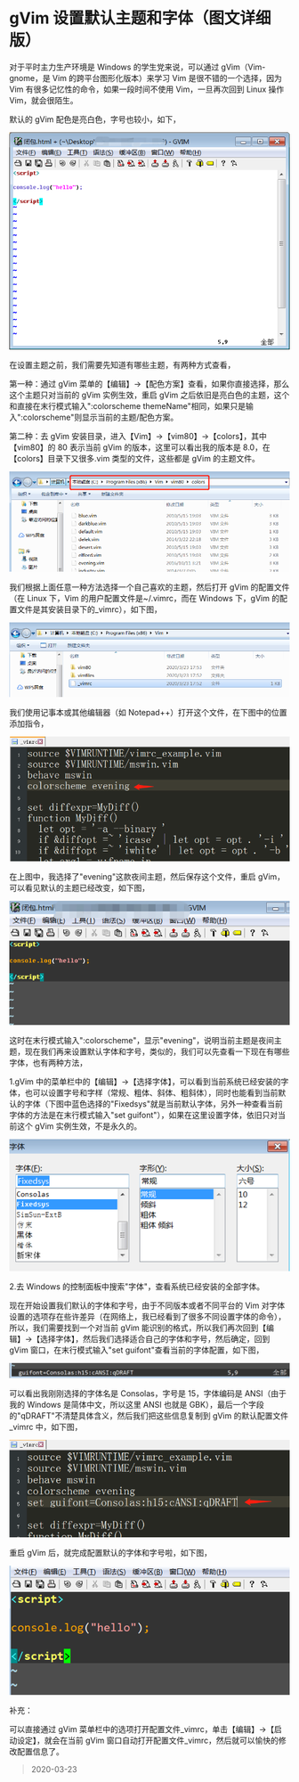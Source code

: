 # gVim 设置默认主题和字体（图文详细版）

对于平时主力生产环境是 Windows 的学生党来说，可以通过 gVim（Vim-gnome，是 Vim 的跨平台图形化版本）来学习 Vim 是很不错的一个选择，因为 Vim 有很多记忆性的命令，如果一段时间不使用 Vim，一旦再次回到 Linux 操作 Vim，就会很陌生。

默认的 gVim 配色是亮白色，字号也较小，如下，

![image](./imgs/1.png)

在设置主题之前，我们需要先知道有哪些主题，有两种方式查看，

第一种：通过 gVim 菜单的【编辑】->【配色方案】查看，如果你直接选择，那么这个主题只对当前的 gVim 实例生效，重启 gVim 之后依旧是亮白色的主题，这个和直接在末行模式输入":colorscheme themeName"相同，如果只是输入":colorscheme"则显示当前的主题/配色方案。

第二种：去 gVim 安装目录，进入【Vim】->【vim80】->【colors】，其中【vim80】的 80 表示当前 gVim 的版本，这里可以看出我的版本是 8.0，在【colors】目录下又很多.vim 类型的文件，这些都是 gVim 的主题文件。

![image](./imgs/2.png)

我们根据上面任意一种方法选择一个自己喜欢的主题，然后打开 gVim 的配置文件（在 Linux 下，Vim 的用户配置文件是~/.vimrc，而在 Windows 下，gVim 的配置文件是其安装目录下的\_vimrc），如下图，

![image](./imgs/3.png)

我们使用记事本或其他编辑器（如 Notepad++）打开这个文件，在下图中的位置添加指令，

![image](./imgs/4.png)

在上图中，我选择了"evening"这款夜间主题，然后保存这个文件，重启 gVim，可以看见默认的主题已经改变，如下图，

![image](./imgs/5.png)

这时在末行模式输入":colorscheme"，显示"evening"，说明当前主题是夜间主题，现在我们再来设置默认字体和字号，类似的，我们可以先查看一下现在有哪些字体，也有两种方法，

1.gVim 中的菜单栏中的【编辑】->【选择字体】，可以看到当前系统已经安装的字体，也可以设置字号和字样（常规、粗体、斜体、粗斜体），同时也能看到当前默认的字体（下图中蓝色选择的"Fixedsys"就是当前默认字体，另外一种查看当前字体的方法是在末行模式输入"set guifont"），如果在这里设置字体，依旧只对当前这个 gVim 实例生效，不是永久的。

![image](./imgs/6.png)

2.去 Windows 的控制面板中搜索"字体"，查看系统已经安装的全部字体。

现在开始设置我们默认的字体和字号，由于不同版本或者不同平台的 Vim 对字体设置的选项存在些许差异（在网络上，我已经看到了很多不同设置字体的命令），所以，我们需要找到一个对当前 gVim 能识别的格式，所以我们再次回到【编辑】->【选择字体】，然后我们选择适合自己的字体和字号，然后确定，回到 gVim 窗口，在末行模式输入"set guifont"查看当前的字体配置，如下图，

![image](./imgs/7.png)

可以看出我刚刚选择的字体名是 Consolas，字号是 15，字体编码是 ANSI（由于我的 Windows 是简体中文，所以这里 ANSI 也就是 GBK），最后一个字段的"qDRAFT"不清楚具体含义，然后我们把这些信息复制到 gVim 的默认配置文件\_vimrc 中，如下图，

![image](./imgs/8.png)

重启 gVim 后，就完成配置默认的字体和字号啦，如下图，

![image](./imgs/9.png)

补充：

可以直接通过 gVim 菜单栏中的选项打开配置文件\_vimrc，单击【编辑】->【启动设定】，就会在当前 gVim 窗口自动打开配置文件\_vimrc，然后就可以愉快的修改配置信息了。

> 2020-03-23
